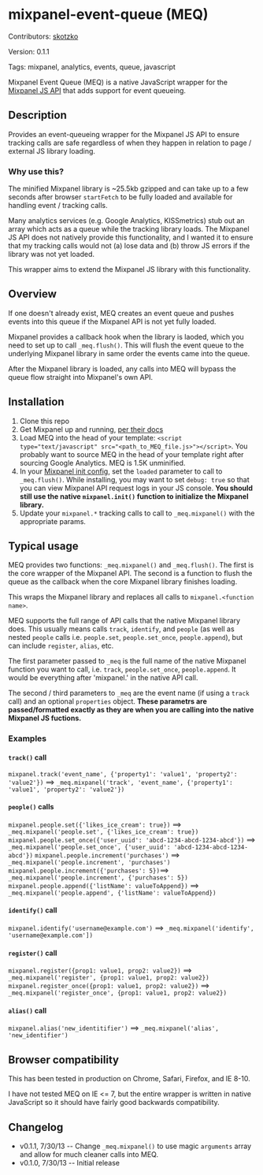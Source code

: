 mixpanel-event-queue (MEQ)
====================
Contributors: [skotzko](https://github.com/skotzko)

Version: 0.1.1

Tags: mixpanel, analytics, events, queue, javascript

Mixpanel Event Queue (MEQ) is a native JavaScript wrapper for the [Mixpanel JS API](https://mixpanel.com/docs/integration-libraries/javascript-full-api) that adds support for event queueing.

## Description
Provides an event-queueing wrapper for the Mixpanel JS API to ensure tracking calls are safe regardless of when they happen in relation to page / external JS library loading.

### Why use this?
The minified Mixpanel library is ~25.5kb gzipped and can take up to a few seconds after browser `startFetch` to be fully loaded and available for handling event / tracking calls. 

Many analytics services (e.g. Google Analytics, KISSmetrics) stub out an array which acts as a queue while the tracking library loads. The Mixpanel JS API does not natively provide this functionality, and I wanted it to ensure that my tracking calls would not (a) lose data and (b) throw JS errors if the library was not yet loaded.

This wrapper aims to extend the Mixpanel JS library with this functionality.

## Overview
If one doesn't already exist, MEQ creates an event queue and pushes events into this queue if the Mixpanel API is not yet fully loaded. 

Mixpanel provides a callback hook when the library is laoded, which you need to set up to call `_meq.flush()`. This will flush the event queue to the underlying Mixpanel library in same order the events came into the queue.

After the Mixpanel library is loaded, any calls into MEQ will bypass the queue flow straight into Mixpanel's own API.

## Installation
1. Clone this repo
2. Get Mixpanel up and running, [per their docs](https://mixpanel.com/docs/getting-started/step-by-step-integration-tutorial)
3. Load MEQ into the head of your template: `<script type="text/javascript" src="<path_to_MEQ_file.js>"></script>`. You probably want to source MEQ in the head of your template right after sourcing Google Analytics. MEQ is 1.5K unminified.
4. In your [Mixpanel init config](https://mixpanel.com/docs/integration-libraries/javascript-full-api#init), set the `loaded` parameter to call to `_meq.flush()`. While installing, you may want to set `debug: true` so that you can view Mixpanel API request logs in your JS console. **You should still use the native `mixpanel.init()` function to initialize the Mixpanel library.**
5. Update your `mixpanel.*` tracking calls to call to `_meq.mixpanel()` with the appropriate params. 


## Typical usage
MEQ provides two functions: `_meq.mixpanel()` and `_meq.flush()`. The first is the core wrapper of the Mixpanel API. The second is a function to flush the queue as the callback when the core Mixpanel library finishes loading.

This wraps the Mixpanel library and replaces all calls to `mixpanel.<function name>`.

MEQ supports the full range of API calls that the native Mixpanel library does. This usually means calls `track`, `identify`, and `people` (as well as nested `people` calls i.e. `people.set`, `people.set_once`, `people.append`), but can include `register`, `alias`, etc.

The first parameter passed to `_meq` is the full name of the native Mixpanel function you want to call, i.e. `track`, `people.set_once`, `people.append`. It would be everything after 'mixpanel.' in the native API call.

The second / third parameters to `_meq` are the event name (if using a `track` call) and an optional `properties` object. **These parametrs are passed/formatted exactly as they are when you are calling into the native Mixpanel JS fuctions.**

### Examples
#### `track()` call
`mixpanel.track('event_name', {'property1': 'value1', 'property2': 'value2'})` ==> `_meq.mixpanel('track', 'event_name', {'property1': 'value1', 'property2': 'value2'})`


#### `people()` calls
`mixpanel.people.set({'likes_ice_cream': true})` ==> `_meq.mixpanel('people.set', {'likes_ice_cream': true})`
`mixpanel.people.set_once({'user_uuid': 'abcd-1234-abcd-1234-abcd'})` ==> `_meq.mixpanel('people.set_once', {'user_uuid': 'abcd-1234-abcd-1234-abcd'})`
`mixpanel.people.increment('purchases')` ==> `_meq.mixpanel('people.increment', 'purchases')`
`mixpanel.people.increment({'purchases': 5})`==> `_meq.mixpanel('people.increment', {'purchases': 5})`
`mixpanel.people.append({'listName': valueToAppend})` ==> `_meq.mixpanel('people.append', {'listName': valueToAppend})`


#### `identify()` call
`mixpanel.identify('username@example.com')` ==> `_meq.mixpanel('identify', 'username@example.com'])`


#### `register()` call
`mixpanel.register({prop1: value1, prop2: value2})` ==> `_meq.mixpanel('register', {prop1: value1, prop2: value2})`
`mixpanel.register_once({prop1: value1, prop2: value2})` ==> `_meq.mixpanel('register_once', {prop1: value1, prop2: value2})`


#### `alias()` call
`mixpanel.alias('new_identitifier')` ==> `_meq.mixpanel('alias', 'new_identifier')`


## Browser compatibility
This has been tested in production on Chrome, Safari, Firefox, and IE 8-10.

I have not tested MEQ on IE <= 7, but the entire wrapper is written in native JavaScript so it should have fairly good backwards compatibility.

## Changelog
* v0.1.1, 7/30/13 -- Change `_meq.mixpanel()` to use magic `arguments` array and allow for much cleaner calls into MEQ.
* v0.1.0, 7/30/13 -- Initial release